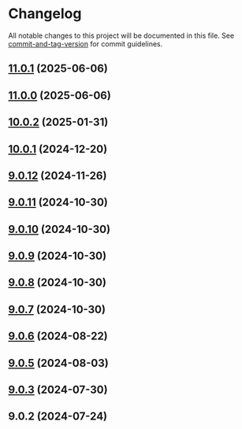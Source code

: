 # Changelog

All notable changes to this project will be documented in this file. See [commit-and-tag-version](https://github.com/absolute-version/commit-and-tag-version) for commit guidelines.

## [11.0.1](https://github.com/haxtheweb/open-apis/compare/v11.0.0...v11.0.1) (2025-06-06)

## [11.0.0](https://github.com/haxtheweb/open-apis/compare/v10.0.2...v11.0.0) (2025-06-06)

## [10.0.2](https://github.com/haxtheweb/open-apis/compare/v10.0.1...v10.0.2) (2025-01-31)

## [10.0.1](https://github.com/haxtheweb/open-apis/compare/v9.0.12...v10.0.1) (2024-12-20)

## [9.0.12](https://github.com/haxtheweb/open-apis/compare/v9.0.11...v9.0.12) (2024-11-26)

## [9.0.11](https://github.com/haxtheweb/open-apis/compare/v9.0.10...v9.0.11) (2024-10-30)

## [9.0.10](https://github.com/haxtheweb/open-apis/compare/v9.0.9...v9.0.10) (2024-10-30)

## [9.0.9](https://github.com/haxtheweb/open-apis/compare/v9.0.8...v9.0.9) (2024-10-30)

## [9.0.8](https://github.com/haxtheweb/open-apis/compare/v9.0.7...v9.0.8) (2024-10-30)

## [9.0.7](https://github.com/haxtheweb/open-apis/compare/v9.0.6...v9.0.7) (2024-10-30)

## [9.0.6](https://github.com/haxtheweb/open-apis/compare/v9.0.5...v9.0.6) (2024-08-22)

## [9.0.5](https://github.com/haxtheweb/open-apis/compare/v9.0.3...v9.0.5) (2024-08-03)

## [9.0.3](https://github.com/haxtheweb/open-apis/compare/v9.0.2...v9.0.3) (2024-07-30)

## 9.0.2 (2024-07-24)
